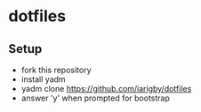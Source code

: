 # dotfiles

## Setup
- fork this repository
- install yadm
- yadm clone https://github.com/iarigby/dotfiles
- answer 'y' when prompted for bootstrap
